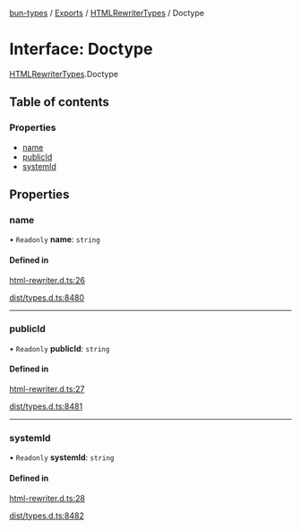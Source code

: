 [bun-types](../README.md) / [Exports](../modules.md) / [HTMLRewriterTypes](../modules/HTMLRewriterTypes.md) / Doctype

# Interface: Doctype

[HTMLRewriterTypes](../modules/HTMLRewriterTypes.md).Doctype

## Table of contents

### Properties

- [name](HTMLRewriterTypes.Doctype.md#name)
- [publicId](HTMLRewriterTypes.Doctype.md#publicid)
- [systemId](HTMLRewriterTypes.Doctype.md#systemid)

## Properties

### name

• `Readonly` **name**: `string`

#### Defined in

[html-rewriter.d.ts:26](https://github.com/valgaze/bun-types/blob/5e53f27/html-rewriter.d.ts#L26)

[dist/types.d.ts:8480](https://github.com/valgaze/bun-types/blob/5e53f27/dist/types.d.ts#L8480)

___

### publicId

• `Readonly` **publicId**: `string`

#### Defined in

[html-rewriter.d.ts:27](https://github.com/valgaze/bun-types/blob/5e53f27/html-rewriter.d.ts#L27)

[dist/types.d.ts:8481](https://github.com/valgaze/bun-types/blob/5e53f27/dist/types.d.ts#L8481)

___

### systemId

• `Readonly` **systemId**: `string`

#### Defined in

[html-rewriter.d.ts:28](https://github.com/valgaze/bun-types/blob/5e53f27/html-rewriter.d.ts#L28)

[dist/types.d.ts:8482](https://github.com/valgaze/bun-types/blob/5e53f27/dist/types.d.ts#L8482)
